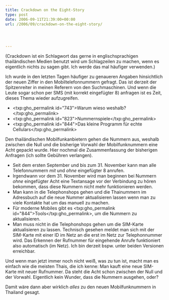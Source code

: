 ```yaml
---
title: Crackdown on the Eight-Story
type: post
date: 2006-09-11T21:39:00+00:00
url: /2006/09/crackdown-on-the-eight-story/




---
```

(Crackdown ist ein Schlagwort das gerne in englischsprachigen thailändischen Medien benutzt wird um Schlagzeilen zu machen, wenn es eigentlich nichts zu sagen gibt. Ich werde das mal häufiger verwenden.)

Ich wurde in den letzten Tagen häufiger zu genaueren Angaben hinsichtlich der neuen Ziffer in den Mobiltelefonnummern gefragt. Das ist derzeit der Spitzenreiter in meinen Referern von den Suchmaschinen. Und wenn die Leute sogar schon per SMS (mit korrekt eingefügter 8) anfragen ist es Zeit, dieses Thema wieder aufzugreifen.

  * <txp:gho_permalink id="743">Warum wieso weshalb?</txp:gho_permalink>
  * <txp:gho_permalink id="823">Nummernspiele</txp:gho_permalink>
  * <txp:gho_permalink id="844">Das kleine Programm für echte Cellulars</txp:gho_permalink>

Den thailändischen Mobilfunkanbietern gehen die Nummern aus, weshalb zwischen die Null und die bisherige Vorwahl der Mobilfunknummern eine Acht gepackt wurde. Hier nochmal die Zusammenfassung der bisherigen Anfragen (ich sollte Gebühren verlangen).

  * Seit dem ersten September und bis zum 31. November kann man alle Telefonnummern _mit_ und _ohne_ eingefügter 8 anrufen.
  * Irgendwann vor dem 31. November wird man beginnen bei Nummern _ohne_ eingefügter Acht eine Textansage vor der Verbindung zu hören bekommen, dass diese Nummern nicht mehr funktionieren werden.
  * Man kann in die Telephonshops gehen und die Thainummern im Adressbuch auf die neue Nummer aktualisieren lassen wenn man zu viele Kontakte hat um das manuell zu machen.
  * Für moderne Mobiles gibt es <txp:gho_permalink id="844">Tools</txp:gho_permalink>, um die Nummern zu aktualisieren.
  * Man muss nicht in die Telephonshops gehen um die SIM-Karte aktualisieren zu lassen. Technisch gesehen meldet man sich mit der SIM-Karte mit einer ID im Netz an die erst im Netz zur Telephonnummer wird. Das Erkennen der Rufnummer für eingehende Anrufe funktioniert also automatisch (im Netz). Ich bin derzeit bspw. unter beiden Versionen erreichbar.

Und wenn man jetzt immer noch nicht weiß, was zu tun ist, macht man es einfach wie die meisten Thais, die ich kenne: Man kauft eine neue SIM-Karte mit neuer Rufnummer. Da steht die Acht schon zwischen der Null und der Vorwahl. Eigentlich kein Wunder, dass die Nummern ausgehen, oder?

Damit wäre dann aber wirklich _alles_ zu den neuen Mobilfunknummern in Thailand gesagt.
